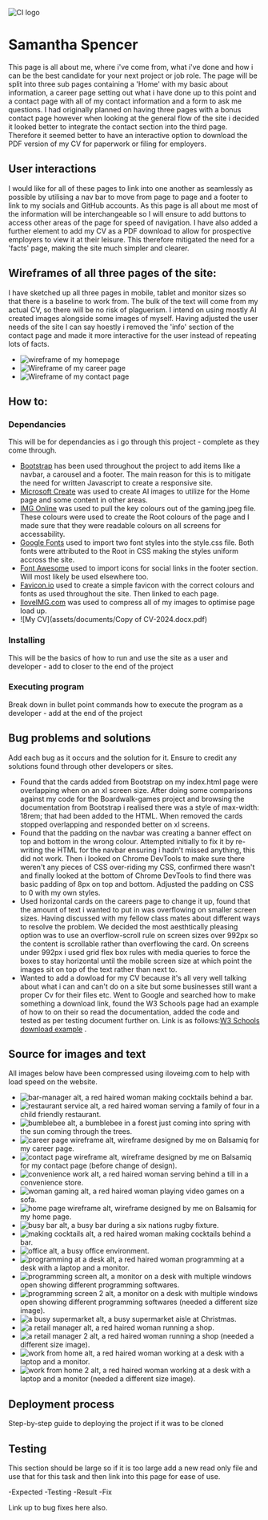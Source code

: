 ![CI logo](https://codeinstitute.s3.amazonaws.com/fullstack/ci_logo_small.png)

# Samantha Spencer

This page is all about me, where i've come from, what i've done and how i can be the best candidate for your next project or job role. The page will be split into three sub pages containing a 'Home' with my basic about information, a career page setting out what i have done up to this point and a contact page with all of my contact information and a form to ask me questions. I had originally planned on having three pages with a bonus contact page however when looking at the general flow of the site i decided it looked better to integrate the contact section into the third page. Therefore it seemed better to have an interactive option to download the PDF version of my CV for paperwork or filing for employers.

## User interactions

I would like for all of these pages to link into one another as seamlessly as possible by utilising a nav bar to move from page to page and a footer to link to my socials and GitHub accounts. As this page is all about me most of the information will be interchangeable so I will ensure to add buttons to access other areas of the page for speed of navigation. I have also added a further element to add my CV as a PDF download to allow for prospective employers to view it at their leisure. This therefore mitigated the need for a 'facts' page, making the site much simpler and clearer.

## Wireframes of all three pages of the site:

I have sketched up all three pages in mobile, tablet and monitor sizes so that there is a baseline to work from. The bulk of the text will come from my actual CV, so there will be no risk of plaguerism. I intend on using mostly AI created images alongside some images of myself. Having adjusted the user needs of the site I can say hoestly i removed the 'info' section of the contact page and made it more interactive for the user instead of repeating lots of facts.

+ ![wireframe of my homepage](home-page-wireframe.png)
+ ![Wireframe of my career page](career-page-wireframe.png)
+ ![Wireframe of my contact page](contact-page-wireframe.png)

## How to:

### Dependancies

This will be for dependancies as i go through this project - complete as they come through.
+ [Bootstrap](https://getbootstrap.com/) has been used throughout the project to add items like a navbar, a carousel and a footer. The main reason for this is to mitigate the need for written Javascript to create a responsive site.
+ [Microsoft Create](https://create.microsoft.com/en-us/features/ai-image-generator) was used to create AI images to utilize for the Home page and some content in other areas.
+ [IMG Online](https://www.imgonline.com.ua/eng/get-dominant-colors.php) was used to pull the key colours out of the gaming.jpeg file. These colours were used to create the Root colours of the page and I made sure that they were readable colours on all screens for accessability.
+ [Google Fonts](https://fonts.google.com/) used to import two font styles into the style.css file. Both fonts were attributed to the Root in CSS making the styles uniform accross the site.
+ [Font Awesome](https://fontawesome.com/) used to import icons for social links in the footer section. Will most likely be used elsewhere too.
+ [Favicon.io](https://favicon.io/#google_vignette) used to create a simple favicon with the correct colours and fonts as used throughout the site. Then linked to each page.
+ [IloveIMG.com](https://www.iloveimg.com/) was used to compress all of my images to optimise page load up.
+ ![My CV](assets/documents/Copy of CV-2024.docx.pdf)

### Installing

This will be the basics of how to run and use the site as a user and developer - add to closer to the end of the project

### Executing program

Break down in bullet point commands how to execute the program as a developer - add at the end of the project

## Bug problems and solutions

Add each bug as it occurs and the solution for it.
Ensure to credit any solutions found through other developers or sites.

+ Found that the cards added from Bootstrap on my index.html page were overlapping when on an xl screen size. After doing some comparisons against my code for the Boardwalk-games project and browsing the documentation from Bootstrap i realised there was a style of max-width: 18rem; that had been added to the HTML. When removed the cards stopped overlapping and responded better on xl screens.
+ Found that the padding on the navbar was creating a banner effect on top and bottom in the wrong colour. Attempted initially to fix it by re-writing the HTML for the navbar ensuring i hadn't missed anything, this did not work. Then i looked on Chrome DevTools to make sure there weren't any pieces of CSS over-riding my CSS, confirmed there wasn't and finally looked at the bottom of Chrome DevTools to find there was basic padding of 8px on top and bottom. Adjusted the padding on CSS to 0 with my own styles.
+ Used horizontal cards on the careers page to change it up, found that the amount of text i wanted to put in was overflowing on smaller screen sizes. Having discussed with my fellow class mates about different ways to resolve the problem. We decided the most aesthtically pleasing option was to use an overflow-scroll rule on screen sizes over 992px so the content is scrollable rather than overflowing the card. On screens under 992px i used grid flex box rules with media queries to force the boxes to stay horizontal until the mobile screen size at which point the images sit on top of the text rather than next to.
+ Wanted to add a dowload for my CV because it's all very well talking about what i can and can't do on a site but some businesses still want a proper Cv for their files etc. Went to Google and searched how to make something a download link, found the W3 Schools page had an example of how to on their so read the documentation, added the code and tested as per testing document further on. Link is as follows:[W3 Schools download example](https://www.w3schools.com/howto/howto_html_download_link.asp) .

## Source for images and text

All images below have been compressed using iloveimg.com to help with load speed on the website.

+ ![bar-manager](assets/images/bar-manager.png) alt, a red haired woman making cocktails behind a bar.
+ ![restaurant service](assets/images/brewers-service.jpeg) alt, a red haired woman serving a family of four in a child friendly restaurant.
+ ![bumblebee](assets/images/Bumblebee.jpeg) alt, a bumblebee in a forest just coming into spring with the sun coming through the trees.
+ ![career page wireframe](assets/images/career-page-wireframe.png) alt, wireframe designed by me on Balsamiq for my career page.
+ ![contact page wireframe](assets/images/contact-page-wireframe.png) alt, wireframe designed by me on Balsamiq for my contact page (before change of design).
+ ![convenience work](assets/images/convenience-service.jpeg) alt, a red haired woman serving behind a till in a convenience store.
+ ![woman gaming](assets/images/Gaming.jpeg) alt, a red haired woman playing video games on a sofa.
+ ![home page wireframe](assets/images/home-page-wireframe.png) alt, wireframe designed by me on Balsamiq for my home page.
+ ![busy bar](assets/images/hospitality-card.jpeg) alt, a busy bar during a six nations rugby fixture.
+ ![making cocktails](assets/images/Hospitality.jpeg) alt, a red haired woman making cocktails behind a bar.
+ ![office](assets/images/Office.jpeg) alt, a busy office environment.
+ ![programming at a desk](assets/images/programming-at-desk.png) alt, a red haired woman programming at a desk with a laptop and a monitor.
+ ![programming screen](assets/images/programming-card.jpeg) alt, a monitor on a desk with multiple windows open showing different programming softwares.
+ ![programming screen 2](assets/images/programming-mgr.png) alt, a monitor on a desk with multiple windows open showing different programming softwares (needed a different size image).
+ ![a busy supermarket](assets/images/retail-card.jpeg) alt, a busy supermarket aisle at Christmas.
+ ![a retail manager](assets/images/retail-manager.png) alt, a red haired woman running a shop.
+ ![a retail manager 2](assets/images/Retail.jpeg) alt, a red haired woman running a shop (needed a different size image).
+ ![work from home](assets/images/wfh-card.jpeg) alt, a red haired woman working at a desk with a laptop and a monitor.
+ ![work from home 2](assets/images/wfh-manager.png) alt, a red haired woman working at a desk with a laptop and a monitor (needed a different size image).

## Deployment process

Step-by-step guide to deploying the project if it was to be cloned

## Testing

This section should be large so if it is too large add a new read only file and use that for this task and then link into this page for ease of use.

-Expected
-Testing
-Result
-Fix

Link up to bug fixes here also.

